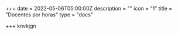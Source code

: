 +++
date = 2022-05-06T05:00:00Z
description = ""
icon = "1"
title = "Docentes por horas"
type = "docs"

+++
knvkjgn